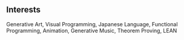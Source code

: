 ## Interests

Generative Art, Visual Programming, Japanese Language, Functional Programming, Animation, Generative Music, Theorem Proving, LEAN